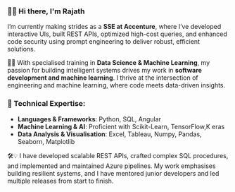 ### 👋🏽 Hi there, I'm Rajath

I’m currently making strides as a **SSE  at Accenture**, where I’ve developed interactive UIs, built REST APIs, optimized high-cost queries,  and enhanced code security using prompt engineering to deliver robust, efficient solutions.

🚀✨ With specialised training in **Data Science & Machine Learning**, my passion for building intelligent systems drives my work in **software development and machine learning**. I thrive at the intersection of engineering and machine learning, where code meets data-driven insights.

### 🧠 Technical Expertise:
- **Languages & Frameworks**: Python, SQL, Angular 
- **Machine Learning & AI**: Proficient with Scikit-Learn, TensorFlow,K eras 
- **Data Analysis & Visualisation**: Excel, Tableau, Numpy, Pandas, Seaborn, Matplotlib

🛠️💡 I have developed scalable REST APIs, crafted complex SQL procedures, and implemented and maintained Azure pipelines. My work emphasises building resilient systems, and I have mentored junior developers and led multiple releases from start to finish.

